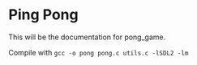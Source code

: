 # Ping Pong 

This will be the documentation for pong_game. 

Compile with `gcc -o pong pong.c utils.c -lSDL2 -lm`
